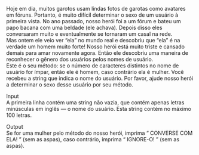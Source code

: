 Hoje em dia, muitos garotos usam lindas fotos de garotas como avatares em fóruns. Portanto, é muito difícil determinar o sexo de um usuário à primeira vista. No ano passado, nosso herói foi a um fórum e bateu um papo bacana com uma beldade (ele achava). Depois disso eles conversaram muito e eventualmente se tornaram um casal na rede.  
Mas ontem ele veio ver “ela” no mundo real e descobriu que “ela” é na verdade um homem muito forte! Nosso herói está muito triste e cansado demais para amar novamente agora. Então ele descobriu uma maneira de reconhecer o gênero dos usuários pelos nomes de usuário.  
Este é o seu método: se o número de caracteres distintos no nome de usuário for ímpar, então ele é homem, caso contrário ela é mulher. Você recebeu a string que indica o nome do usuário. Por favor, ajude nosso herói a determinar o sexo desse usuário por seu método.

Input  
A primeira linha contém uma string não vazia, que contém apenas letras minúsculas em inglês — o nome do usuário. Esta string contém no máximo 100 letras.

Output  
Se for uma mulher pelo método do nosso herói, imprima “ CONVERSE COM ELA! ” (sem as aspas), caso contrário, imprima “ IGNORE-O! ” (sem as aspas).
